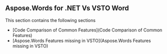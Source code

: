## Aspose.Words for .NET Vs VSTO Word

This section contains the following sections
* [Code Comparison of Common Features](Code Comparison of Common Features)
* [Aspose.Words Features missing in VSTO](Aspose.Words Features missing in VSTO)
